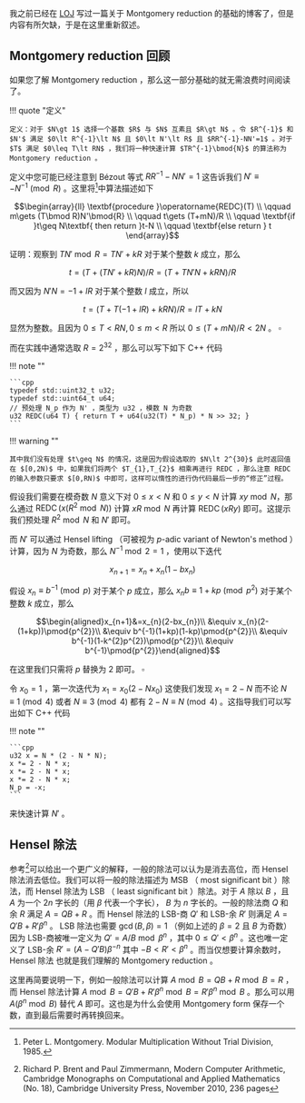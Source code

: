 我之前已经在 [LOJ](https://loj.ac/d/2719) 写过一篇关于 Montgomery reduction 的基础的博客了，但是内容有所欠缺，于是在这里重新叙述。

## Montgomery reduction 回顾

如果您了解 Montgomery reduction ，那么这一部分基础的就无需浪费时间阅读了。

!!! quote "定义"

    定义：对于 $N\gt 1$ 选择一个基数 $R$ 与 $N$ 互素且 $R\gt N$ 。令 $R^{-1}$ 和 $N'$ 满足 $0\lt R^{-1}\lt N$ 且 $0\lt N'\lt R$ 且 $RR^{-1}-NN'=1$ 。对于 $T$ 满足 $0\leq T\lt RN$ ，我们将一种快速计算 $TR^{-1}\bmod{N}$ 的算法称为 Montgomery reduction 。

定义中您可能已经注意到 Bézout 等式 $RR^{-1}-NN'=1$ 这告诉我们 $N'\equiv -N^{-1}\pmod{R}$ 。这里将[^1]中算法描述如下

$$\begin{array}{ll}
\textbf{procedure }\operatorname{REDC}(T) \\
\qquad m\gets (T\bmod R)N'\bmod{R} \\
\qquad t\gets (T+mN)/R \\
\qquad \textbf{if }t\geq N\textbf{ then return }t-N \\
\qquad \textbf{else return } t
\end{array}$$

证明：观察到 $TN'\bmod R=TN'+kR$ 对于某个整数 $k$ 成立，那么

$$t=(T+(TN'+kR)N)/R=(T+TN'N+kRN)/R$$

而又因为 $N'N=-1+lR$ 对于某个整数 $l$ 成立，所以

$$t=(T+T(-1+lR)+kRN)/R=lT+kN$$

显然为整数。且因为 $0\leq T\lt RN,0\leq m\lt R$ 所以 $0\leq (T+mN)/R\lt 2N$ 。 $\square$

而在实践中通常选取 $R=2^{32}$ ，那么可以写下如下 C++ 代码

!!! note ""

    ```cpp
    typedef std::uint32_t u32;
    typedef std::uint64_t u64;
    // 预处理 N_p 作为 N' ，类型为 u32 ，模数 N 为奇数
    u32 REDC(u64 T) { return T + u64(u32(T) * N_p) * N >> 32; }
    ```

!!! warning ""

    其中我们没有处理 $t\geq N$ 的情况，这是因为假设选取的 $N\lt 2^{30}$ 此时返回值在 $[0,2N)$ 中，如果我们将两个 $T_{1},T_{2}$ 相乘再进行 REDC ，那么注意 REDC 的输入参数只要求 $[0,RN)$ 中即可，这样可以惰性的进行伪代码最后一步的“修正”过程。

假设我们需要在模奇数 $N$ 意义下对 $0\leq x\lt N$ 和 $0\leq y\lt N$ 计算 $xy\bmod N$，那么通过 $\operatorname{REDC}(x(R^{2}\bmod N))$ 计算 $xR\bmod N$ 再计算 $\operatorname{REDC}(xRy)$ 即可。这提示我们预处理 $R^{2}\bmod N$ 和 $N'$ 即可。

而 $N'$ 可以通过 Hensel lifting （可被视为 $p$-adic variant of Newton's method ）计算，因为 $N$ 为奇数，那么 $N^{-1}\bmod 2=1$ ，使用以下迭代

$$x_{n+1}=x_{n}+x_{n}(1-bx_{n})$$

假设 $x_{n}\equiv b^{-1}\pmod p$ 对于某个 $p$ 成立，那么 $x_{n}b\equiv 1+kp\pmod{p^{2}}$ 对于某个整数 $k$ 成立，那么

$$\begin{aligned}x_{n+1}&=x_{n}(2-bx_{n})\\
&\equiv x_{n}(2-(1+kp))\pmod{p^{2}}\\
&\equiv b^{-1}(1+kp)(1-kp)\pmod{p^{2}}\\
&\equiv b^{-1}(1-k^{2}p^{2})\pmod{p^{2}}\\
&\equiv b^{-1}\pmod{p^{2}}\end{aligned}$$

在这里我们只需将 $p$ 替换为 $2$ 即可。 $\square$

令 $x_{0}=1$ ，第一次迭代为 $x_{1}=x_{0}(2-Nx_{0})$ 这使我们发现 $x_{1}=2-N$ 而不论 $N\equiv 1\pmod{4}$ 或者 $N\equiv 3\pmod{4}$ 都有 $2-N\equiv N\pmod{4}$ 。这指导我们可以写出如下 C++ 代码

!!! note ""

    ```cpp
    u32 x = N * (2 - N * N);
    x *= 2 - N * x;
    x *= 2 - N * x;
    x *= 2 - N * x;
    N_p = -x;
    ```

来快速计算 $N'$ 。

## Hensel 除法

参考[^2]可以给出一个更广义的解释，一般的除法可以认为是消去高位，而 Hensel 除法消去低位。我们可以将一般的除法描述为 MSB （ most significant bit ）除法，而 Hensel 除法为 LSB （ least significant bit ）除法。对于 $A$ 除以 $B$ ，且 $A$ 为一个 $2n$ 字长的（用 $\beta$ 代表一个字长）， $B$ 为 $n$ 字长的。一般的除法商 $Q$ 和余 $R$ 满足 $A=QB+R$ 。而 Hensel 除法的 LSB-商 $Q'$ 和 LSB-余 $R'$ 则满足 $A=Q'B+R'\beta^{n}$ 。 LSB 除法也需要 $\gcd(B,\beta)=1$ （例如上述的 $\beta=2$ 且 $B$ 为奇数）因为 LSB-商被唯一定义为 $Q'=A/B\bmod{\beta^{n}}$ ，其中 $0\leq Q'\lt \beta^{n}$ 。这也唯一定义了 LSB-余 $R'=(A-Q'B)\beta^{-n}$ 其中 $-B\lt R'\lt \beta^{n}$ 。而当仅想要计算余数时， Hensel 除法 也就是我们理解的 Montgomery reduction 。

这里再简要说明一下，例如一般除法可以计算 $A\bmod{B}=QB+R\bmod{B}=R$ ，而 Hensel 除法计算 $A\bmod{B}=Q'B+R'\beta^{n}\bmod{B}=R'\beta^{n}\bmod{B}$ 。那么可以用 $A(\beta^{n}\bmod{B})$ 替代 $A$ 即可。这也是为什么会使用 Montgomery form 保存一个数，直到最后需要时再转换回来。

[^1]: Peter L. Montgomery. Modular Multiplication Without Trial Division, 1985.
[^2]: Richard P. Brent and Paul Zimmermann, Modern Computer Arithmetic, Cambridge Monographs on Computational and Applied Mathematics (No. 18), Cambridge University Press, November 2010, 236 pages

